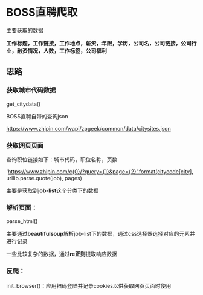 # BOSS直聘爬取

主要获取的数据

**工作标题，工作链接，工作地点，薪资，年限，学历，公司名，公司链接，公司行业，融资情况，人数，工作标签，公司福利**



## 思路

### 获取城市代码数据

get_citydata()

BOSS直聘自带的查询json

https://www.zhipin.com/wapi/zpgeek/common/data/citysites.json



### 获取网页页面

查询职位链接如下：城市代码，职位名称，页数

'https://www.zhipin.com/c{0}/?query={1}&page={2}'.format(citycode[city], urllib.parse.quote(job), pages)

主要是获取到**job-list**这个分类下的数据



### 解析页面：

parse_html()

主要通过**beautifulsoup**解析job-list下的数据，通过css选择器选择对应的元素并进行记录

一些比较复杂的数据，通过**re正则**提取响应数据



### 反爬：

init_browser()：应用扫码登陆并记录cookies以供获取网页页面时使用

